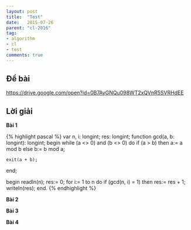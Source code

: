 ```yaml
---
layout: post
title:  "Test"
date:   2015-07-26
parent: "cl-2016"
tag:
- algorithm
- cl
- test
comments: true
---
```


## Đề bài

https://drive.google.com/open?id=0B7AyGNQu098WT2xQVnR5SVRHdEE

## Lời giải

**Bài 1**

{% highlight pascal %}
var n, i: longint;
    res: longint;
function gcd(a, b: longint): longint;
begin
    while (a <> 0) and (b <> 0) do
        if (a > b) then a:= a mod b
        else b:= b mod a;

    exit(a + b);
end;

begin
    readln(n);
    res:= 0;
    for i:= 1 to n do
        if (gcd(n, i) = 1) then res:= res + 1;
    writeln(res);
end.
{% endhighlight %}

**Bài 2**


**Bài 3**


**Bài 4**
